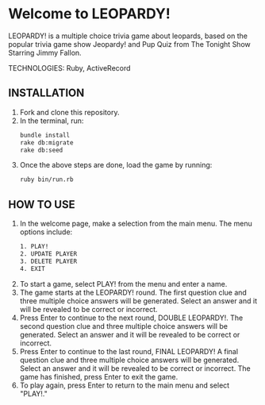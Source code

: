 # Welcome to LEOPARDY!

LEOPARDY! is a multiple choice trivia game about leopards, based on the popular trivia game show Jeopardy! and Pup Quiz from The Tonight Show Starring Jimmy Fallon.

TECHNOLOGIES: Ruby, ActiveRecord  

## INSTALLATION

1. Fork and clone this repository.
2. In the terminal, run:
    ```bash 
    bundle install
    rake db:migrate
    rake db:seed
    ```
5. Once the above steps are done, load the game by running:
    ```bash 
    ruby bin/run.rb
    ```

## HOW TO USE

1. In the welcome page, make a selection from the main menu. The menu options include: 
    ```bash
    1. PLAY!
    2. UPDATE PLAYER
    3. DELETE PLAYER
    4. EXIT
    ```
3. To start a game, select PLAY! from the menu and enter a name.
4. The game starts at the LEOPARDY! round. The first question clue and three multiple choice answers will be generated. Select an answer and it will be revealed to be correct or incorrect.
6. Press Enter to continue to the next round, DOUBLE LEOPARDY!. The second question clue and three multiple choice answers will be generated. Select an answer and it will be revealed to be correct or incorrect.
8. Press Enter to continue to the last round, FINAL LEOPARDY! A final question clue and three multiple choice answers will be generated. Select an answer and it will be revealed to be correct or incorrect. The game has finished, press Enter to exit the game.
10. To play again, press Enter to return to the main menu and select "PLAY!."
